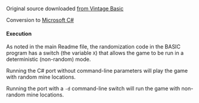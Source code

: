 Original source downloaded [from Vintage Basic](http://www.vintage-basic.net/games.html)

Conversion to [Microsoft C#](https://docs.microsoft.com/en-us/dotnet/csharp/)

#### Execution

As noted in the main Readme file, the randomization code in the BASIC program has a switch (the variable `X`) that
allows the game to be run in a deterministic (non-random) mode.

Running the C# port without command-line parameters will play the game with random mine locations.

Running the port with a `-d` command-line switch will run the game with non-random mine locations.
